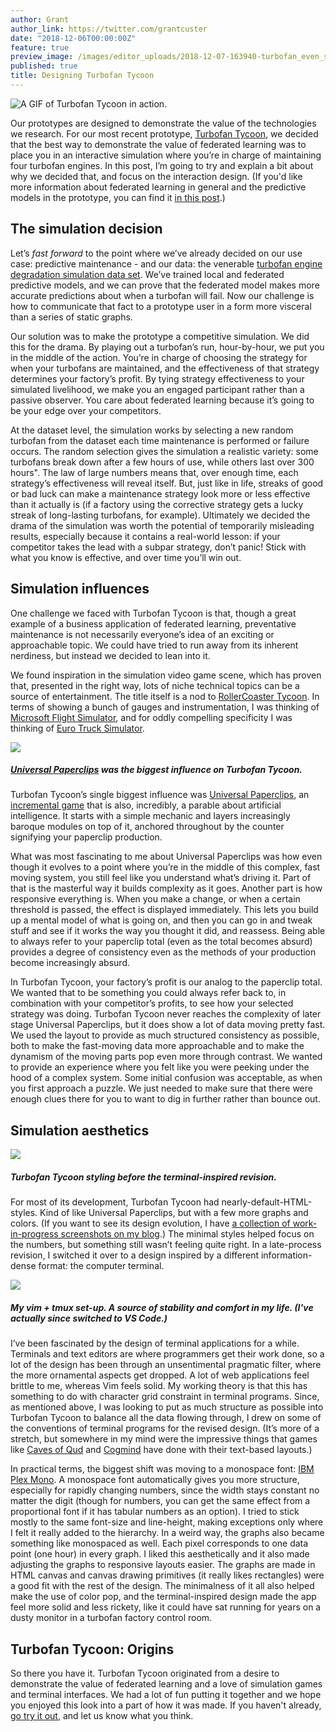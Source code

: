 ```yaml
---
author: Grant
author_link: https://twitter.com/grantcuster
date: "2018-12-06T00:00:00Z"
feature: true
preview_image: /images/editor_uploads/2018-12-07-163940-turbofan_even_shorter.gif
published: true
title: Designing Turbofan Tycoon
---
```


![A GIF of Turbofan Tycoon in action.](/images/editor_uploads/2018-12-07-163940-turbofan_even_shorter.gif)

Our prototypes are designed to demonstrate the value of the technologies we research. For our most recent prototype, [Turbofan Tycoon](https://turbofan.fastforwardlabs.com/), we decided that the best way to demonstrate the value of federated learning was to place you in an interactive simulation where you’re in charge of maintaining four turbofan engines. In this post, I’m going to try and explain a bit about why we decided that, and focus on the interaction design. (If you'd like more information about federated learning in general and the predictive models in the prototype, you can find it [in this post](https://blog.fastforwardlabs.com/2018/11/14/federated-learning.html).)

## The simulation decision

Let’s *fast forward* to the point where we’ve already decided on our use case: predictive maintenance - and our data: the venerable [turbofan engine degradation simulation data set](https://ti.arc.nasa.gov/tech/dash/groups/pcoe/prognostic-data-repository/). We’ve trained local and federated predictive models, and we can prove that the federated model makes more accurate predictions about when a turbofan will fail. Now our challenge is how to communicate that fact to a prototype user in a form more visceral than a series of static graphs.

Our solution was to make the prototype a competitive simulation. We did this for the drama. By playing out a turbofan’s run, hour-by-hour, we put you in the middle of the action. You’re in charge of choosing the strategy for when your turbofans are maintained, and the effectiveness of that strategy determines your factory’s profit. By tying strategy effectiveness to your simulated livelihood, we make you an engaged participant rather than a passive observer. You care about federated learning because it’s going to be your edge over your competitors.

At the dataset level, the simulation works by selecting a new random turbofan from the dataset each time maintenance is performed or failure occurs. The random selection gives the simulation a realistic variety: some turbofans break down after a few hours of use, while others last over 300 hours". The law of large numbers means that, over enough time, each strategy’s effectiveness will reveal itself. But, just like in life, streaks of good or bad luck can make a maintenance strategy look more or less effective than it actually is (if a factory using the corrective strategy gets a lucky streak of long-lasting turbofans, for example). Ultimately we decided the drama of the simulation was worth the potential of temporarily misleading results, especially because it contains a real-world lesson: if your competitor takes the lead with a subpar strategy, don’t panic! Stick with what you know is effective, and over time you’ll win out.

## Simulation influences

One challenge we faced with Turbofan Tycoon is that, though a great example of a business application of federated learning, preventative maintenance is not necessarily everyone’s idea of an exciting or approachable topic. We could have tried to run away from its inherent nerdiness, but instead we decided to lean into it. 

We found inspiration in the simulation video game scene, which has proven that, presented in the right way, lots of niche technical topics can be a source of entertainment. The title itself is a nod to [RollerCoaster Tycoon](https://en.wikipedia.org/wiki/RollerCoaster_Tycoon). In terms of showing a bunch of gauges and instrumentation, I was thinking of [Microsoft Flight Simulator](https://en.wikipedia.org/wiki/Microsoft_Flight_Simulator), and for oddly compelling specificity I was thinking of [Euro Truck Simulator](https://en.wikipedia.org/wiki/Euro_Truck_Simulator).

![](/images/editor_uploads/2018-12-07-164406-unipaper.png)

##### [Universal Paperclips](http://www.decisionproblem.com/paperclips/) was the biggest influence on Turbofan Tycoon.

Turbofan Tycoon’s single biggest influence was [Universal Paperclips](http://www.decisionproblem.com/paperclips/), an [incremental game](https://en.wikipedia.org/wiki/Incremental_game) that is also, incredibly, a parable about artificial intelligence. It starts with a simple mechanic and layers increasingly baroque modules on top of it, anchored throughout by the counter signifying your paperclip production.

What was most fascinating to me about Universal Paperclips was how even though it evolves to a point where you’re in the middle of this complex, fast moving system, you still feel like you understand what’s driving it. Part of that is the masterful way it builds complexity as it goes. Another part is how responsive everything is. When you make a change, or when a certain threshold is passed, the effect is displayed immediately. This lets you build up a mental model of what is going on, and then you can go in and tweak stuff and see if it works the way you thought it did, and reassess. Being able to always refer to your paperclip total (even as the total becomes absurd) provides a degree of consistency even as the methods of your production become increasingly absurd.

In Turbofan Tycoon, your factory’s profit is our analog to the paperclip total. We wanted that to be something you could always refer back to, in combination with your competitor’s profits, to see how your selected strategy was doing. Turbofan Tycoon never reaches the complexity of later stage Universal Paperclips, but it does show a lot of data moving pretty fast. We used the layout to provide as much structured consistency as possible, both to make the fast-moving data more approachable and to make the dynamism of the moving parts pop even more through contrast. We wanted to provide an experience where you felt like you were peeking under the hood of a complex system. Some initial confusion was acceptable, as when you first approach a puzzle. We just needed to make sure that there were enough clues there for you to want to dig in further rather than bounce out.

## Simulation aesthetics

![](/images/editor_uploads/2018-12-07-164700-Screen_Shot_2018_10_21_at_7_45_16_PM_1540165567038.png)

##### Turbofan Tycoon styling before the terminal-inspired revision.

For most of its development, Turbofan Tycoon had nearly-default-HTML-styles. Kind of like Universal Paperclips, but with a few more graphs and colors. (If you want to see its design evolution, I have [a collection of work-in-progress screenshots on my blog](http://feed.grantcuster.com/stack/ff09-prototype).) The minimal styles helped focus on the numbers, but something still wasn’t feeling quite right. In a late-process revision, I switched it over to a design inspired by a different information-dense format: the computer terminal.

![](/images/editor_uploads/2018-12-07-171003-Screen_Shot_2017_10_15_at_11_37_23_AM_1508082112775.png)

##### My vim + tmux set-up. A source of stability and comfort in my life. (I've actually since switched to VS Code.)

I’ve been fascinated by the design of terminal applications for a while. Terminals and text editors are where programmers get their work done, so a lot of the design has been through an unsentimental pragmatic filter, where the more ornamental aspects get dropped. A lot of web applications feel brittle to me, whereas Vim feels solid. My working theory is that this has something to do with character grid constraint in terminal programs. Since, as mentioned above, I was looking to put as much structure as possible into Turbofan Tycoon to balance all the data flowing through, I drew on some of the conventions of terminal programs for the revised design. (It’s more of a stretch, but somewhere in my mind were the impressive things that games like [Caves of Qud](http://www.cavesofqud.com/) and [Cogmind](https://www.gridsagegames.com/cogmind/) have done with their text-based layouts.)

In practical terms, the biggest shift was moving to a monospace font: [IBM Plex Mono](https://fonts.google.com/specimen/IBM+Plex+Mono). A monospace font automatically gives you more structure, especially for rapidly changing numbers, since the width stays constant no matter the digit (though for numbers, you can get the same effect from a proportional font if it has tabular numbers as an option). I tried to stick mostly to the same font-size and line-height, making exceptions only where I felt it really added to the hierarchy. In a weird way, the graphs also became something like monospaced as well. Each pixel corresponds to one data point (one hour) in every graph. I liked this aesthetically and it also made adjusting the graphs to responsive layouts easier. The graphs are made in HTML canvas and canvas drawing primitives (it really likes rectangles) were a good fit with the rest of the design. The minimalness of it all also helped make the use of color pop, and the terminal-inspired design made the app feel more solid and less rickety, like it could have sat running for years on a dusty monitor in a turbofan factory control room.

## Turbofan Tycoon: Origins

So there you have it. Turbofan Tycoon originated from a desire to demonstrate the value of federated learning and a love of simulation games and terminal interfaces. We had a lot of fun putting it together and we hope you enjoyed this look into a part of how it was made. If you haven't already, [go try it out](https://turbofan.fastforwardlabs.com/), and let us know what you think.
